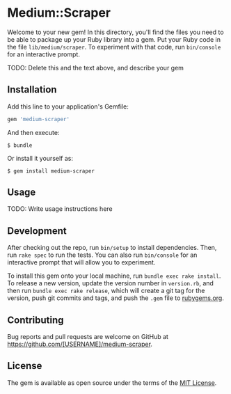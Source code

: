 # Medium::Scraper

Welcome to your new gem! In this directory, you'll find the files you need to be able to package up your Ruby library into a gem. Put your Ruby code in the file `lib/medium/scraper`. To experiment with that code, run `bin/console` for an interactive prompt.

TODO: Delete this and the text above, and describe your gem

## Installation

Add this line to your application's Gemfile:

```ruby
gem 'medium-scraper'
```

And then execute:

    $ bundle

Or install it yourself as:

    $ gem install medium-scraper

## Usage

TODO: Write usage instructions here

## Development

After checking out the repo, run `bin/setup` to install dependencies. Then, run `rake spec` to run the tests. You can also run `bin/console` for an interactive prompt that will allow you to experiment.

To install this gem onto your local machine, run `bundle exec rake install`. To release a new version, update the version number in `version.rb`, and then run `bundle exec rake release`, which will create a git tag for the version, push git commits and tags, and push the `.gem` file to [rubygems.org](https://rubygems.org).

## Contributing

Bug reports and pull requests are welcome on GitHub at https://github.com/[USERNAME]/medium-scraper.

## License

The gem is available as open source under the terms of the [MIT License](https://opensource.org/licenses/MIT).
